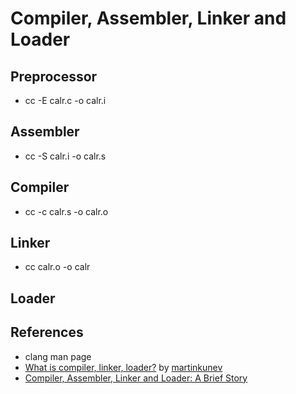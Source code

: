 # Compiler, Assembler, Linker and Loader

## Preprocessor
* cc -E calr.c -o calr.i

## Assembler
* cc -S calr.i -o calr.s

## Compiler
* cc -c calr.s -o calr.o

## Linker
* cc calr.o -o calr

## Loader

## References
* clang man page
* [What is compiler, linker, loader?](http://stackoverflow.com/questions/3996651/what-is-compiler-linker-loader) by [martinkunev](http://stackoverflow.com/users/515212/martinkunev)
* [Compiler, Assembler, Linker and Loader: A Brief Story](http://www.tenouk.com/ModuleW.html)

